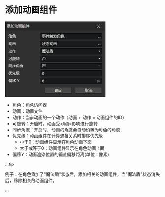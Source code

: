 # 添加动画组件

![](img/addAnimationComponent-1.png)

- 角色：角色访问器
- 动画：动画文件
- 动作：当前动画的一个动作（动画 + 动作 = 动画组件的ID）
- 可旋转：开启时，动画受`<角度>`影响进行旋转
- 同步角度：开启时，动画的角度会自动设置为角色的角度
- 优先级：动画组件在计算遮挡关系时排序优先级
  - 小于0：动画组件显示在角色动画下面
  - 大于或等于0：动画组件显示在角色动画上面
- 偏移Y：动画渲染位置的垂直偏移距离(单位：像素)

:::tip

例子：在角色添加了"魔法盾"状态后，添加相关的动画组件，当"魔法盾"状态消失后，移除相关的动画组件。

:::